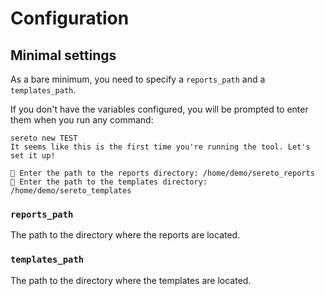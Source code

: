 # Configuration

## Minimal settings

As a bare minimum, you need to specify a `reports_path` and a `templates_path`.

If you don't have the variables configured, you will be prompted to enter them when you run any command:

```
sereto new TEST
It seems like this is the first time you're running the tool. Let's set it up!

📂 Enter the path to the reports directory: /home/demo/sereto_reports
📂 Enter the path to the templates directory: /home/demo/sereto_templates
```

### `reports_path`

The path to the directory where the reports are located.

### `templates_path`

The path to the directory where the templates are located.
